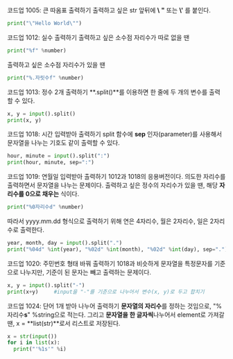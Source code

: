 코드업 1005: 큰 따옴표 출력하기
출력하고 싶은 str 앞뒤에  **\\** **\"** 또는 **\\'** 를 붙인다.

```python
print("\"Hello World\"")
```



코드업 1012: 실수 출력하기
출력하고 싶은 소수점 자리수가 따로 없을 땐 

```python
print("%f" %number)
```

출력하고 싶은 소수점 자리수가 있을 땐 

```python
print("%.자릿수f" %number)
```



코드업 1013: 정수 2개 출력하기
**.split()**를 이용하면 한 줄에 두 개의 변수를 출력할 수 있다.

 ```python
x, y = input().split()
print(x, y)
 ```



코드업 1018: 시간 입력받아 출력하기
split 함수에 **sep** 인자(parameter)를 사용해서 문자열을 나누는 기호도 같이 출력할 수 있다.

```python
hour, minute = input().split(":")
print(hour, minute, sep=":")
```



코드업 1019: 연월일 입력받아 출력하기
1012과 1018의 응용버전이다. 의도한 자리수를 출력하면서 문자열을 나누는 문제이다.
출력하고 싶은 정수의 자리수가 있을 땐, 해당 **자리수를 0으로 채우는** 식이다. 

```python
print("%0자리수d" %number)
```

따라서 yyyy.mm.dd 형식으로 출력하기 위해 연은 4자리수, 월은 2자리수, 일은 2자리수로 출력한다.

```python
year, month, day = input().split(".")
print("%04d" %int(year), "%02d" %int(month), "%02d" %int(day), sep=".")
```



코드업 1020: 주민번호 형태 바꿔 출력하기
1018과 비슷하게 문자열을 특정문자를 기준으로 나누지만, 기준이 된 문자는 빼고 출력하는 문제이다. 

```python
x, y = input().split("-")
print(x+y)     #input을 "-"를 기준으로 나누어서 변수(x, y)로 두고 합치기
```



코드업 1024: 단어 1개 받아 나누어 출력하기
**문자열의 자리수**를 정하는 것임으로, "%자리수**s**" %string으로 적는다.
그리고 **문자열을 한 글자씩**나누어서 element로 가져갈 땐, x = **list(str)**로서 리스트로 저장된다.

```python
x = str(input())
for i in list(x):
  print("'%1s'" %i)
```

